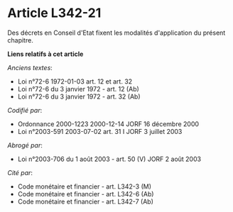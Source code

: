 # Article L342-21

Des décrets en Conseil d'Etat fixent les modalités d'application du présent chapitre.

**Liens relatifs à cet article**

_Anciens textes_:

  - Loi n°72-6 1972-01-03 art. 12 et art. 32
  - Loi n°72-6 du 3 janvier 1972 - art. 12 (Ab)
  - Loi n°72-6 du 3 janvier 1972 - art. 32 (Ab)

_Codifié par_:

  - Ordonnance 2000-1223 2000-12-14 JORF 16 décembre 2000
  - Loi n°2003-591 2003-07-02 art. 31 I JORF 3 juillet 2003

_Abrogé par_:

  - Loi n°2003-706 du 1 août 2003 - art. 50 (V) JORF 2 août 2003

_Cité par_:

  - Code monétaire et financier - art. L342-3 (M)
  - Code monétaire et financier - art. L342-6 (Ab)
  - Code monétaire et financier - art. L342-7 (Ab)
